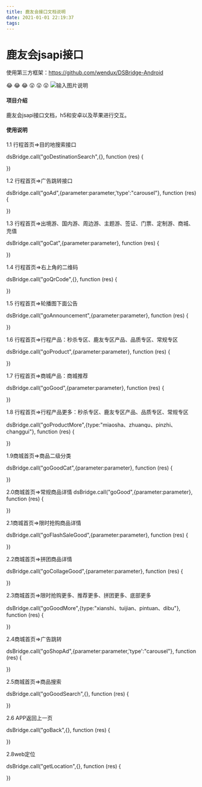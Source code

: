 ```yaml
---
title: 鹿友会接口文档说明
date: 2021-01-01 22:19:37
tags:
---
```



# 鹿友会jsapi接口
使用第三方框架：https://github.com/wendux/DSBridge-Android

 :joy:  :joy:  :joy: :astonished:  :astonished:  :astonished: 
![输入图片说明](https://images.gitee.com/uploads/images/2018/1106/192209_383a6036_764892.png "201805261504151794.png")
#### 项目介绍
鹿友会jsapi接口文档，h5和安卓以及苹果进行交互。


#### 使用说明

1.1 行程首页=>目的地搜索接口

dsBridge.call("goDestinationSearch",{}, function (res) {
					
})

1.2 行程首页=>广告跳转接口

dsBridge.call("goAd",{parameter:parameter,'type':"carousel"}, function (res) {
					
})

 1.3 行程首页=>出境游、国内游、周边游、主题游、签证、门票、定制游、商城、充值

dsBridge.call("goCat",{parameter:parameter}, function (res) {
					
})

 1.4 行程首页=>右上角的二维码

dsBridge.call("goQrCode",{}, function (res) {
    
})

1.5 行程首页=>轮播图下面公告

 dsBridge.call("goAnnouncement",{parameter:parameter}, function (res) {
					
})

1.6 行程首页=>行程产品：秒杀专区、鹿友专区产品、品质专区、常规专区

dsBridge.call("goProduct",{parameter:parameter}, function (res) {
					
    
})

1.7 行程首页=>商城产品：商城推荐

dsBridge.call("goGood",{parameter:parameter}, function (res) {
					
})

 1.8 行程首页=>行程产品更多：秒杀专区、鹿友专区产品、品质专区、常规专区

dsBridge.call("goProductMore",{type:"miaosha、zhuanqu、pinzhi、changgui"}, function (res) {
					
})

1.9商城首页=>商品二级分类

dsBridge.call("goGoodCat",{parameter:parameter}, function (res) {
					
})

2.0商城首页=>常规商品详情
dsBridge.call("goGood",{parameter:parameter}, function (res) {
					
})

2.1商城首页=>限时抢购商品详情

dsBridge.call("goFlashSaleGood",{parameter:parameter}, function (res) {
					
})

2.2商城首页=>拼团商品详情

dsBridge.call("goCollageGood",{parameter:parameter}, function (res) {
					
})

2.3商城首页=>限时抢购更多、推荐更多、拼团更多、底部更多

dsBridge.call("goGoodMore",{type:"xianshi、tuijian、pintuan、dibu"}, function (res) {
					
})

2.4商城首页=>广告跳转

dsBridge.call("goShopAd",{parameter:parameter,'type':"carousel"}, function (res) {
					
})

2.5商城首页=>商品搜索

dsBridge.call("goGoodSearch",{}, function (res) {

})


2.6 APP返回上一页
 
dsBridge.call("goBack",{}, function (res) {

})

2.8web定位

dsBridge.call("getLocation",{}, function (res) {
    
})